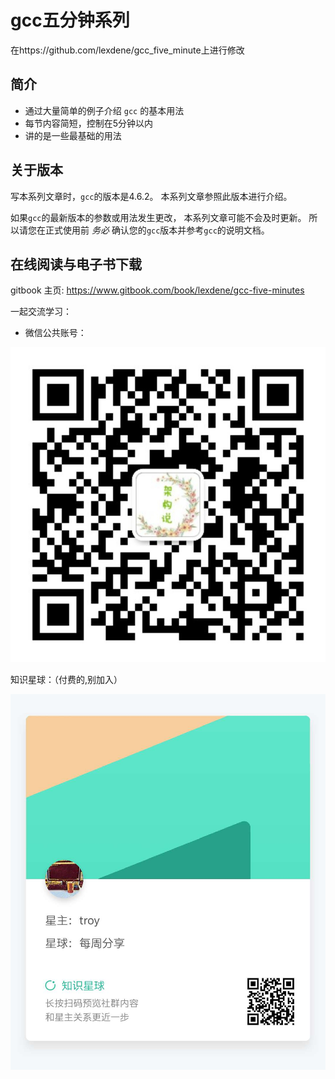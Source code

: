# gcc五分钟系列

在https://github.com/lexdene/gcc_five_minute上进行修改

## 简介

* 通过大量简单的例子介绍 `gcc` 的基本用法
* 每节内容简短，控制在5分钟以内
* 讲的是一些最基础的用法

## 关于版本
写本系列文章时，`gcc`的版本是4.6.2。
本系列文章参照此版本进行介绍。

如果`gcc`的最新版本的参数或用法发生更改，
本系列文章可能不会及时更新。
所以请您在正式使用前 *务必* 确认您的`gcc`版本并参考`gcc`的说明文档。

## 在线阅读与电子书下载

gitbook 主页: https://www.gitbook.com/book/lexdene/gcc-five-minutes



一起交流学习：

- 微信公共账号：

![qrcode__860](images\qrcode__860.jpg)



知识星球：（付费的,别加入）

![知识星球](images\知识星球.jpg)